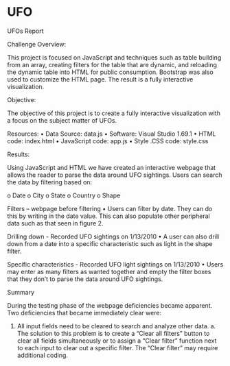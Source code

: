 # UFO

UFOs Report

Challenge Overview:

This project is focused on JavaScript and techniques such as table building from an array, creating filters for the table that are dynamic, and reloading the dynamic table into HTML for public consumption. Bootstrap was also used to customize the HTML page. The result is a fully interactive visualization. 

Objective:

The objective of this project is to create a fully interactive visualization with a focus on the subject matter of UFOs.

Resources:
•	Data Source: data.js
•	Software: Visual Studio 1.69.1
•	HTML code: index.html
•	JavaScript code: app.js
•	Style .CSS code: style.css

Results:

Using JavaScript and HTML we have created an interactive webpage that allows the reader to parse the data around UFO sightings. Users can search the data by filtering based on:

o	Date
o	City
o	State
o	Country
o	Shape

Filters – webpage before filtering
  •	Users can filter by date. They can do this by writing in the date value. This can also populate other peripheral data such as that seen in figure 2.

Drilling down - Recorded UFO sightings on 1/13/2010
  •	A user can also drill down from a date into a specific characteristic such as light in the shape filter. 

Specific characteristics - Recorded UFO light sightings on 1/13/2010
  •	Users may enter as many filters as wanted together and empty the filter boxes that they don’t to parse the data around UFO sightings.

Summary

During the testing phase of the webpage deficiencies became apparent. Two deficiencies that became immediately clear were:

  1.	All input fields need to be cleared to search and analyze other data.
    a.	The solution to this problem is to create a “Clear all filters” button to clear all fields simultaneously or to assign a “Clear filter” function next to each       input to clear out a specific filter. The “Clear filter” may require additional coding. 
